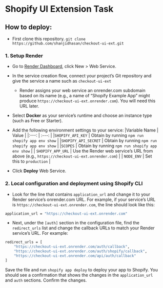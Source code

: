 # Shopify UI Extension Task

## How to deploy:
- First clone this repository. `git clone https://github.com/shanjidhasan/checkout-ui-ext.git`
### 1. Setup Render
- Go to [Render Dashboard](https://dashboard.render.com/), click New > Web Service.
- In the service creation flow, connect your project’s Git repository and give the service a name such as `checkout-ui-ext`

    - Render assigns your web service an onrender.com subdomain based on its name (e.g., a name of “Shopify Example App” might produce `https://checkout-ui-ext.onrender.com`). You will need this URL later.
- Select **Docker** as your service’s runtime and choose an instance type (such as Free or Starter).
- Add the following environment settings to your service:
    |Variable Name	 | Value    |
    |:---:   | :---: |
    |`SHOPIFY_API_KEY` | Obtain by running `npm run shopify app env show` |
    |`SHOPIFY_API_SECRET` | Obtain by running `npm run shopify app env show` |
    |`SCOPES` | Obtain by running `npm run shopify app env show` |
    | `SHOPIFY_APP_URL` | Use the Render web service’s URL from above (e.g., `https://checkout-ui-ext.onrender.com`) |
    | `NODE_ENV` | Set this to `production` |

- Click **Deploy** Web Service.
### 2. Local configuration and deployment using Shopify CLI
- Look for the line that contains `application_url` and change it to your Render service’s onrender.com URL. For example, if your service’s URL is `https://checkout-ui-ext.onrender.com`, the line should look like this:
```bash
application_url = "https://checkout-ui-ext.onrender.com"
```
- Next, under the `[auth]` section in the configuration file, find the `redirect_urls` list and change the callback URLs to match your Render service’s URL. For example:
```bash
redirect_urls = [
    "https://checkout-ui-ext.onrender.com/auth/callback",
    "https://checkout-ui-ext.onrender.com/auth/shopify/callback",
    "https://checkout-ui-ext.onrender.com/api/auth/callback"
]
```
Save the file and run `shopify app deploy` to deploy your app to Shopify. You should see a confirmation that shows the changes in the `application_url` and `auth` sections. Confirm the changes.